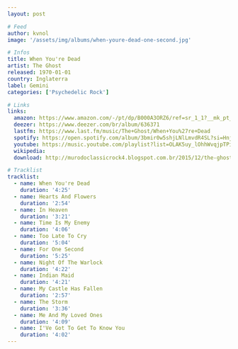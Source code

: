 ```yaml
---
layout: post

# Feed
author: kvnol
image: '/assets/img/albums/when-youre-dead-one-second.jpg'

# Infos
title: When You're Dead
artist: The Ghost
released: 1970-01-01
country: Inglaterra
label: Gemini
categories: ['Psychedelic Rock']

# Links
links:
  amazon: https://www.amazon.com/-/pt/dp/B000A3ORZ6/ref=sr_1_1?__mk_pt_BR=%C3%85M%C3%85%C5%BD%C3%95%C3%91&dchild=1&keywords=When+You%27re+Dead+-+One+Second&qid=1617433007&s=music&sr=1-1
  deezer: https://www.deezer.com/br/album/636371
  lastfm: https://www.last.fm/music/The+Ghost/When+You%27re+Dead
  spotify: https://open.spotify.com/album/3bmir0w5shjLNlLmvdR4SL?si=HnjLkV0zSJ6ABKf19Busag
  youtube: https://music.youtube.com/playlist?list=OLAK5uy_lOhhWvqjpTPisS-z3x_giUqj5YyMh_lcU
  wikipedia:
  download: http://murodoclassicrock4.blogspot.com.br/2015/12/the-ghost-when-youre-dead-one-second.html

# Tracklist
tracklist:
  - name: When You're Dead
    duration: '4:25'
  - name: Hearts And Flowers
    duration: '2:54'
  - name: In Heaven
    duration: '3:21'
  - name: Time Is My Enemy
    duration: '4:06'
  - name: Too Late To Cry
    duration: '5:04'
  - name: For One Second
    duration: '5:25'
  - name: Night Of The Warlock
    duration: '4:22'
  - name: Indian Maid
    duration: '4:21'
  - name: My Castle Has Fallen
    duration: '2:57'
  - name: The Storm
    duration: '3:36'
  - name: Me And My Loved Ones
    duration: '4:09'
  - name: I'Ve Got To Get To Know You
    duration: '4:02'
---
```

